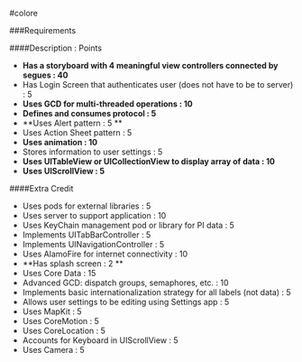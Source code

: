 #colore

###Requirements

####Description : Points

- **Has a storyboard with 4 meaningful view controllers connected by segues : 40** 
- Has Login Screen that authenticates user (does not have to be to server) : 5
- **Uses GCD for multi-threaded operations : 10**
- **Defines and consumes protocol : 5**
- **Uses Alert pattern : 5 **
- Uses Action Sheet pattern : 5
- **Uses animation : 10**
- Stores information to user settings : 5
- **Uses UITableView or UICollectionView to display array of data : 10**
- **Uses UIScrollView : 5**

####Extra Credit
- Uses pods for external libraries : 5
- Uses server to support application : 10
- Uses KeyChain management pod or library for PI data : 5
- Implements UITabBarController : 5
- Implements UINavigationController : 5
- Uses AlamoFire for internet connectivity : 10
- **Has splash screen : 2 **
- Uses Core Data : 15
- Advanced GCD: dispatch groups, semaphores, etc. : 10
- Implements basic internationalization strategy for all labels (not data) : 5
- Allows user settings to be editing using Settings app : 5
- Uses MapKit : 5
- Uses CoreMotion : 5
- Uses CoreLocation : 5
- Accounts for Keyboard in UIScrollView : 5
- Uses Camera : 5


